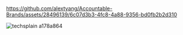 

https://github.com/alextyang/Accountable-Brands/assets/28496139/6c07d3b3-4fc8-4a88-9356-bd0fb2b2d310


![techsplain a178a864](https://github.com/alextyang/Accountable-Brands/assets/28496139/035199e3-1f85-4898-83d1-b3433d586f75)
